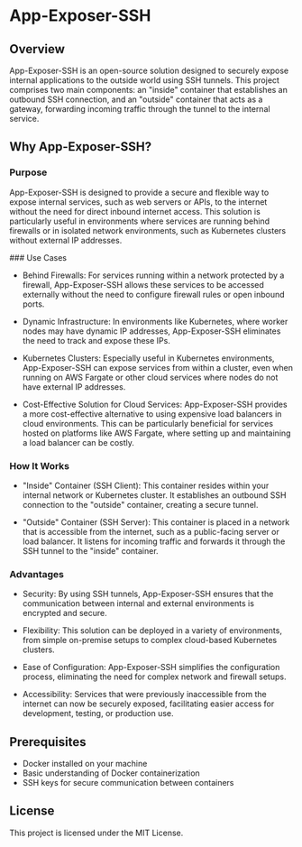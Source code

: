 
# App-Exposer-SSH

## Overview

App-Exposer-SSH is an open-source solution designed to securely expose internal applications to the outside world using SSH tunnels. This project comprises two main components: an "inside" container that establishes an outbound SSH connection, and an "outside" container that acts as a gateway, forwarding incoming traffic through the tunnel to the internal service.

## Why App-Exposer-SSH?

### Purpose

App-Exposer-SSH is designed to provide a secure and flexible way to expose internal services, such as web servers or APIs, to the internet without the need for direct inbound internet access. This solution is particularly useful in environments where services are running behind firewalls or in isolated network environments, such as Kubernetes clusters without external IP addresses.

### Use Cases

- Behind Firewalls: For services running within a network protected by a firewall, App-Exposer-SSH allows these services to be accessed externally without the need to configure firewall rules or open inbound ports.

- Dynamic Infrastructure: In environments like Kubernetes, where worker nodes may have dynamic IP addresses, App-Exposer-SSH eliminates the need to track and expose these IPs.

- Kubernetes Clusters: Especially useful in Kubernetes environments, App-Exposer-SSH can expose services from within a cluster, even when running on AWS Fargate or other cloud services where nodes do not have external IP addresses.

- Cost-Effective Solution for Cloud Services: App-Exposer-SSH provides a more cost-effective alternative to using expensive load balancers in cloud environments. This can be particularly beneficial for services hosted on platforms like AWS Fargate, where setting up and maintaining a load balancer can be costly.

### How It Works

- "Inside" Container (SSH Client): This container resides within your internal network or Kubernetes cluster. It establishes an outbound SSH connection to the "outside" container, creating a secure tunnel.

- "Outside" Container (SSH Server): This container is placed in a network that is accessible from the internet, such as a public-facing server or load balancer. It listens for incoming traffic and forwards it through the SSH tunnel to the "inside" container.

### Advantages
- Security: By using SSH tunnels, App-Exposer-SSH ensures that the communication between internal and external environments is encrypted and secure.

- Flexibility: This solution can be deployed in a variety of environments, from simple on-premise setups to complex cloud-based Kubernetes clusters.

- Ease of Configuration: App-Exposer-SSH simplifies the configuration process, eliminating the need for complex network and firewall setups.

- Accessibility: Services that were previously inaccessible from the internet can now be securely exposed, facilitating easier access for development, testing, or production use.


## Prerequisites

- Docker installed on your machine
- Basic understanding of Docker containerization
- SSH keys for secure communication between containers

## License
This project is licensed under the MIT License.